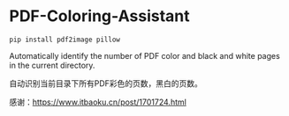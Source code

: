 # PDF-Coloring-Assistant

```
pip install pdf2image pillow
```

Automatically identify the number of PDF color and black and white pages in the current directory.

自动识别当前目录下所有PDF彩色的页数，黑白的页数。

感谢：https://www.itbaoku.cn/post/1701724.html
